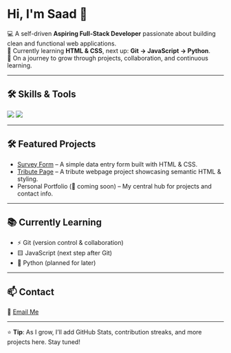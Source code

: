 # Hi, I'm Saad 👋  

💻 A self-driven **Aspiring Full-Stack Developer** passionate about building clean and functional web applications.  
🌱 Currently learning **HTML & CSS**, next up: **Git → JavaScript → Python**.  
🚀 On a journey to grow through projects, collaboration, and continuous learning.  

---

## 🛠️ Skills & Tools  

<img src="https://img.shields.io/badge/-HTML5-E34F26?style=flat-square&logo=html5&logoColor=white">  
<img src="https://img.shields.io/badge/-CSS3-1572B6?style=flat-square&logo=css3&logoColor=white">  
<!-- Later add: JavaScript, Python, Git, etc. -->

---

## 🛠️ Featured Projects  

- [Survey Form](https://your-username.github.io/survey-form/) – A simple data entry form built with HTML & CSS.  
- [Tribute Page](https://your-username.github.io/tribute-page/) – A tribute webpage project showcasing semantic HTML & styling.  
- Personal Portfolio (🚧 coming soon) – My central hub for projects and contact info.  

---

## 📚 Currently Learning  

- ⚡️ Git (version control & collaboration)  
- 🟨 JavaScript (next step after Git)  
- 🐍 Python (planned for later)  

---

## 📫 Contact  

📧 [Email Me](mailto:s.gabbas1324@gmail.com)  

---

⭐️ **Tip**: As I grow, I’ll add GitHub Stats, contribution streaks, and more projects here. Stay tuned!  
